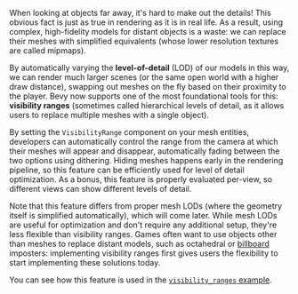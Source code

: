 <!-- Implement visibility ranges, also known as hierarchical levels of detail (HLODs). -->
<!-- https://github.com/bevyengine/bevy/pull/12916 -->

When looking at objects far away, it's hard to make out the details!
This obvious fact is just as true in rendering as it is in real life.
As a result, using complex, high-fidelity models for distant objects is a waste: we can replace their meshes with simplified equivalents (whose lower resolution textures are called mipmaps).

By automatically varying the **level-of-detail** (LOD) of our models in this way, we can render much larger scenes (or the same open world with a higher draw distance), swapping out meshes on the fly based on their proximity to the player.
Bevy now supports one of the most foundational tools for this: **visibility ranges** (sometimes called hierarchical levels of detail, as it allows users to replace multiple meshes with a single object).

By setting the `VisibilityRange` component on your mesh entities, developers can automatically control the range from the camera at which their meshes will appear and disappear, automatically fading between the two options using dithering.
Hiding meshes happens early in the rendering pipeline, so this feature can be efficiently used for level of detail optimization.
As a bonus, this feature is properly evaluated per-view, so different views can show different levels of detail.

Note that this feature differs from proper mesh LODs (where the geometry itself is simplified automatically), which will come later.
While mesh LODs are useful for optimization and don't require any additional setup, they're less flexible than visibility ranges.
Games often want to use objects other than meshes to replace distant models, such as octahedral or [billboard](https://github.com/bevyengine/bevy/issues/3688) imposters: implementing visibility ranges first gives users the flexibility to start implementing these solutions today.

You can see how this feature is used in the [`visibility_ranges` example](https://github.com/bevyengine/bevy/blob/main/examples/3d/visibility_range.rs).
